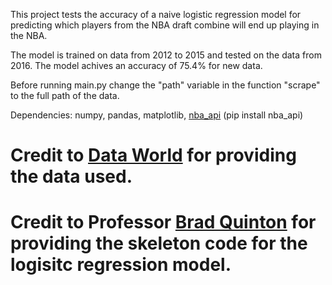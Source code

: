 This project tests the accuracy of a naive logistic regression model for predicting which players from the NBA draft combine will end up playing in the NBA.

The model is trained on data from 2012 to 2015 and tested on the data from 2016. The model achives an accuracy of 75.4% for new data.

Before running main.py change the "path" variable in the function "scrape" to the full path of the data.

Dependencies: numpy, pandas, matplotlib, [nba_api](https://github.com/swar/nba_api) (pip install nba_api)

# Credit to [Data World](https://data.world/achou/nba-draft-combine-measurements) for providing the data used.
# Credit to Professor [Brad Quinton](https://ece.ubc.ca/brad-quinton/) for providing the skeleton code for the logisitc regression model.
